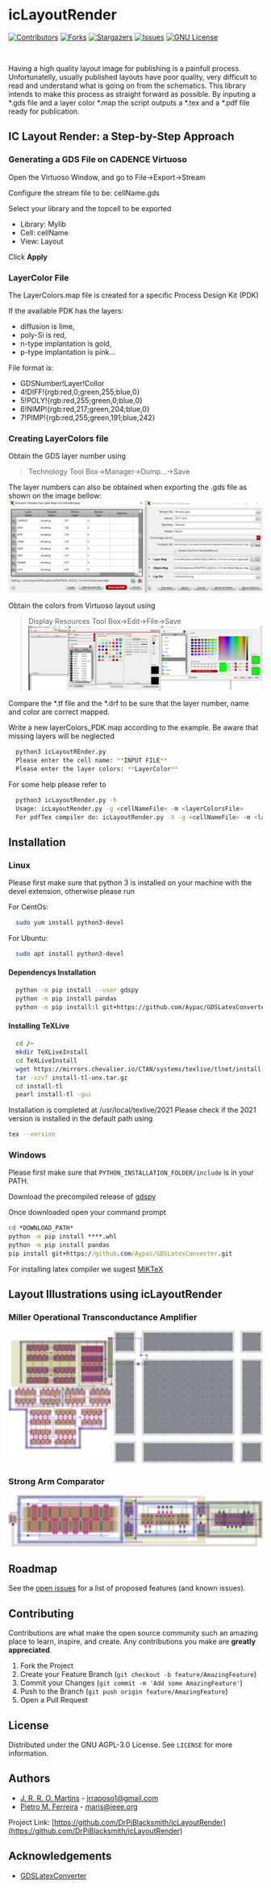 # icLayoutRender
<!--
*** Thanks for checking out this README. If you have a suggestion
*** that would make this better, please fork the repo and create a pull request
*** or simply open an issue with the tag "enhancement".
*** Thanks again!  :D
***
***
-->

<!-- PROJECT SHIELDS -->
<!--
*** I'm using markdown "reference style" links for readability.
*** Reference links are enclosed in brackets [ ] instead of parentheses ( ).
*** See the bottom of this document for the declaration of the reference variables
*** for contributors-url, forks-url, etc. This is an optional, concise syntax you may use.
*** https://www.markdownguide.org/basic-syntax/#reference-style-links
-->
[![Contributors][contributors-shield]][contributors-url]
[![Forks][forks-shield]][forks-url]
[![Stargazers][stars-shield]][stars-url]
[![Issues][issues-shield]][issues-url]
[![GNU License][license-shield]][license-url]



<!-- PROJECT LOGO -->
<br />

Having a high quality layout image for publishing is a painfull process. Unfortunatelly, usually published layouts have poor quality, very difficult to read and understand what is going on from the schematics. This library intends to make this process as straight forward as possible. By inputing a *.gds file and a layer color *.map the script outputs a *.tex and a *.pdf file ready for publication.



## IC Layout Render: a Step-by-Step Approach

### Generating a GDS File on CADENCE Virtuoso 

Open the Virtuoso Window, and go to File->Export->Stream

Configure the stream file to be: cellName.gds

Select your library and the topcell to be exported
  - Library: Mylib
  - Cell: cellName
  - View: Layout

Click **Apply**

### LayerColor File

The LayerColors.map file is created for a specific Process Design Kit (PDK)

If the available PDK has the layers:
- diffusion is lime,
- poly-Si is red, 
- n-type implantation is gold, 
- p-type implantation is pink...

File format is:

- GDSNumber!Layer!Collor
- 4!DIFF!{rgb:red,0;green,255;blue,0}
- 5!POLY!{rgb:red,255;green,0;blue,0}
- 6!NIMP!{rgb:red,217;green,204;blue,0}
- 7!PIMP!{rgb:red,255;green,191;blue,242}

### Creating LayerColors file

Obtain the GDS layer number using 
  > Technology Tool Box->Manager->Dump…->Save

The layer numbers can also be obtained when exporting the .gds file as shown on the image bellow:
![](/Images/LayerNumbers.png)


Obtain the colors from Virtuoso layout using
  > Display Resources Tool Box->Edit->File->Save
![](/Images/LayerColors.png)

Compare the *.tf file and the *.drf to be sure that the layer number, name and color are correct mapped.

Write a new layerColors_PDK.map according to the example. Be aware that missing layers will be neglected

```bash
  python3 icLayoutREnder.py
  Please enter the cell name: **INPUT FILE** 
  Please enter the layer colors: **LayerColor** 
```
For some help please refer to
```bash
  python3 icLayoutRender.py -h
  Usage: icLayoutRender.py -g <cellNameFile> -m <layerColorsFile>
  For pdfTex compiler do: icLayoutRender.py -X -g <cellNameFile> -m <layerColorsFile>
```
   
## Installation

### Linux
Please first make sure that python 3 is installed on your machine with the devel extension, otherwise please run

For CentOs:
```bash
  sudo yum install python3-devel
```
For Ubuntu:
```bash
  sudo apt install python3-devel
```
#### Dependencys Installation

```bash
  python -m pip install --user gdspy
  python -m pip install pandas
  python -m pip install:l git+https://github.com/Aypac/GDSLatexConverter.git
```
#### Installing TeXLive

```bash
  cd /~
  mkdir TeXLiveInstall
  cd TeXLiveInstall
  wget https://mirrors.chevalier.io/CTAN/systems/texlive/tlnet/install-tl-unx.tar.gz
  tar -xzvf install-tl-unx.tar.gz
  cd install-tl
  pearl install-tl -gui
```

Installation is completed at /usr/local/texlive/2021
Please check if the 2021 version is installed in the default path using

```bash
tex --version
```

### Windows

Please first make sure that ```PYTHON_INSTALLATION_FOLDER/include``` is in your PATH. 

Download the precompiled release of [gdspy](https://github.com/heitzmann/gdspy/releases)

Once downloaded open your command prompt

```cmd 
cd *DOWNLOAD_PATH*
python -m pip install ****.whl
python -m pip install pandas
pip install git+https://github.com/Aypac/GDSLatexConverter.git
```
For installing latex compiler we sugest [MiKTeX](https://miktex.org/download) 


## Layout Illustrations using icLayoutRender

### Miller Operational Transconductance Amplifier
![OTA_Miller](Examples/OTA_Miller.svg)

### Strong Arm Comparator
![SA_Razavi2015](Examples/SA_Razavi2015.svg)


<!-- ROADMAP -->
## Roadmap

See the [open issues](https://github.com/DrPiBlacksmith/icLayoutRender/issues) for a list of proposed features (and known issues).



<!-- CONTRIBUTING -->
## Contributing

Contributions are what make the open source community such an amazing place to learn, inspire, and create. Any contributions you make are **greatly appreciated**.

1. Fork the Project
2. Create your Feature Branch (`git checkout -b feature/AmazingFeature`)
3. Commit your Changes (`git commit -m 'Add some AmazingFeature'`)
4. Push to the Branch (`git push origin feature/AmazingFeature`)
5. Open a Pull Request


<!-- LICENSE -->
## License

Distributed under the GNU AGPL-3.0 License. See `LICENSE` for more information.



<!-- CONTACT -->
## Authors

- [J. R. R. O. Martins](https://www.github.com/Rapos0) - jrraposo1@gmail.com
- [Pietro M. Ferreira](https://www.github.com/DrPiBlacksmith) - maris@ieee.org


Project Link: [https://github.com/DrPiBlacksmith/icLayoutRender](https://github.com/DrPiBlacksmith/icLayoutRender)


<!-- ACKNOWLEDGEMENTS -->
## Acknowledgements
* [GDSLatexConverter](https://github.com/Aypac/GDSLatexConverter)


  
[contributors-shield]: https://img.shields.io/github/contributors/DrPiBlacksmith/icLayoutRender.svg?style=for-the-badge
[contributors-url]: https://github.com/DrPiBlacksmith/icLayoutRender/graphs/contributors
[forks-shield]: https://img.shields.io/github/forks/DrPiBlacksmith/icLayoutRender.svg?style=for-the-badge
[forks-url]: https://github.com/DrPiBlacksmith/icLayoutRender/network/members
[stars-shield]: https://img.shields.io/github/stars/DrPiBlacksmith/icLayoutRender.svg?style=for-the-badge
[stars-url]: https://github.com/DrPiBlacksmith/icLayoutRender/stargazers
[issues-shield]: https://img.shields.io/github/issues/DrPiBlacksmith/icLayoutRender.svg?style=for-the-badge
[issues-url]: https://github.com/DrPiBlacksmith/icLayoutRender/issues
[license-shield]: https://img.shields.io/github/license/DrPiBlacksmith/icLayoutRender.svg?style=for-the-badge
[license-url]: https://choosealicense.com/licenses/agpl-3.0
[linkedin-shield]: https://img.shields.io/badge/-LinkedIn-black.svg?style=for-the-badge&logo=linkedin&colorB=555
[linkedin-url]: https://linkedin.com/in/othneildrew